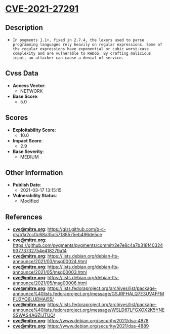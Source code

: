
# [CVE-2021-27291](https://gist.github.com/b-c-ds/b1a2cc0c68a35c57188575eb496de5ce)

## Description

- `In pygments 1.1+, fixed in 2.7.4, the lexers used to parse programming languages rely heavily on regular expressions. Some of the regular expressions have exponential or cubic worst-case complexity and are vulnerable to ReDoS. By crafting malicious input, an attacker can cause a denial of service.`

## Cvss Data

- **Access Vector**:
  - NETWORK
- **Base Score**:
  - 5.0

## Scores

- **Exploitability Score**:
  - 10.0
- **Impact Score**:
  - 2.9
- **Base Severity**:
  - MEDIUM

## Other Information

- **Publish Date**:
  - 2021-03-17 13:15:15
- **Vulnerability Status**:
  - Modified

## References

- **cve@mitre.org**: https://gist.github.com/b-c-ds/b1a2cc0c68a35c57188575eb496de5ce
- **cve@mitre.org**: https://github.com/pygments/pygments/commit/2e7e8c4a7b318f4032493773732754e418279a14
- **cve@mitre.org**: https://lists.debian.org/debian-lts-announce/2021/03/msg00024.html
- **cve@mitre.org**: https://lists.debian.org/debian-lts-announce/2021/05/msg00003.html
- **cve@mitre.org**: https://lists.debian.org/debian-lts-announce/2021/05/msg00006.html
- **cve@mitre.org**: https://lists.fedoraproject.org/archives/list/package-announce%40lists.fedoraproject.org/message/GSJRFHALQ7E3UV4FFMFU2YQ6LUDHAI55/
- **cve@mitre.org**: https://lists.fedoraproject.org/archives/list/package-announce%40lists.fedoraproject.org/message/WSLD67LFGXOX2K5YNESSWAS4AGZIJTUQ/
- **cve@mitre.org**: https://www.debian.org/security/2021/dsa-4878
- **cve@mitre.org**: https://www.debian.org/security/2021/dsa-4889

